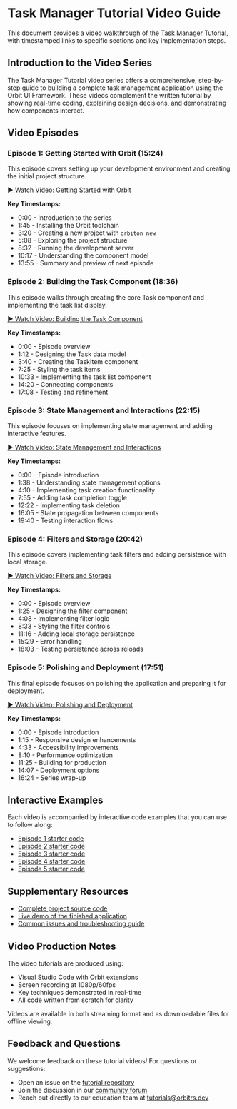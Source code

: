 # Task Manager Tutorial Video Guide

This document provides a video walkthrough of the [Task Manager Tutorial](./tutorial-task-manager.md), with timestamped links to specific sections and key implementation steps.

## Introduction to the Video Series

The Task Manager Tutorial video series offers a comprehensive, step-by-step guide to building a complete task management application using the Orbit UI Framework. These videos complement the written tutorial by showing real-time coding, explaining design decisions, and demonstrating how components interact.

## Video Episodes

### Episode 1: Getting Started with Orbit (15:24)

This episode covers setting up your development environment and creating the initial project structure.

[▶️ Watch Video: Getting Started with Orbit](https://orbitrs.dev/videos/task-manager-ep1.mp4)

**Key Timestamps:**
- 0:00 - Introduction to the series
- 1:45 - Installing the Orbit toolchain
- 3:20 - Creating a new project with `orbiton new`
- 5:08 - Exploring the project structure
- 8:32 - Running the development server
- 10:17 - Understanding the component model
- 13:55 - Summary and preview of next episode

### Episode 2: Building the Task Component (18:36)

This episode walks through creating the core Task component and implementing the task list display.

[▶️ Watch Video: Building the Task Component](https://orbitrs.dev/videos/task-manager-ep2.mp4)

**Key Timestamps:**
- 0:00 - Episode overview
- 1:12 - Designing the Task data model
- 3:40 - Creating the TaskItem component
- 7:25 - Styling the task items
- 10:33 - Implementing the task list component
- 14:20 - Connecting components
- 17:08 - Testing and refinement

### Episode 3: State Management and Interactions (22:15)

This episode focuses on implementing state management and adding interactive features.

[▶️ Watch Video: State Management and Interactions](https://orbitrs.dev/videos/task-manager-ep3.mp4)

**Key Timestamps:**
- 0:00 - Episode introduction
- 1:38 - Understanding state management options
- 4:10 - Implementing task creation functionality
- 7:55 - Adding task completion toggle
- 12:22 - Implementing task deletion
- 16:05 - State propagation between components
- 19:40 - Testing interaction flows

### Episode 4: Filters and Storage (20:42)

This episode covers implementing task filters and adding persistence with local storage.

[▶️ Watch Video: Filters and Storage](https://orbitrs.dev/videos/task-manager-ep4.mp4)

**Key Timestamps:**
- 0:00 - Episode overview
- 1:25 - Designing the filter component
- 4:08 - Implementing filter logic
- 8:33 - Styling the filter controls
- 11:16 - Adding local storage persistence
- 15:29 - Error handling
- 18:03 - Testing persistence across reloads

### Episode 5: Polishing and Deployment (17:51)

This final episode focuses on polishing the application and preparing it for deployment.

[▶️ Watch Video: Polishing and Deployment](https://orbitrs.dev/videos/task-manager-ep5.mp4)

**Key Timestamps:**
- 0:00 - Episode introduction
- 1:15 - Responsive design enhancements
- 4:33 - Accessibility improvements
- 8:10 - Performance optimization
- 11:25 - Building for production
- 14:07 - Deployment options
- 16:24 - Series wrap-up

## Interactive Examples

Each video is accompanied by interactive code examples that you can use to follow along:

- [Episode 1 starter code](https://orbitrs.dev/playground/task-manager-ep1)
- [Episode 2 starter code](https://orbitrs.dev/playground/task-manager-ep2)
- [Episode 3 starter code](https://orbitrs.dev/playground/task-manager-ep3)
- [Episode 4 starter code](https://orbitrs.dev/playground/task-manager-ep4)
- [Episode 5 starter code](https://orbitrs.dev/playground/task-manager-ep5)

## Supplementary Resources

- [Complete project source code](https://github.com/orbitrs/task-manager-tutorial)
- [Live demo of the finished application](https://orbitrs.dev/demos/task-manager)
- [Common issues and troubleshooting guide](https://orbitrs.dev/docs/troubleshooting)

## Video Production Notes

The video tutorials are produced using:
- Visual Studio Code with Orbit extensions
- Screen recording at 1080p/60fps
- Key techniques demonstrated in real-time
- All code written from scratch for clarity

Videos are available in both streaming format and as downloadable files for offline viewing.

## Feedback and Questions

We welcome feedback on these tutorial videos! For questions or suggestions:

- Open an issue on the [tutorial repository](https://github.com/orbitrs/task-manager-tutorial/issues)
- Join the discussion in our [community forum](https://orbitrs.dev/community)
- Reach out directly to our education team at tutorials@orbitrs.dev
